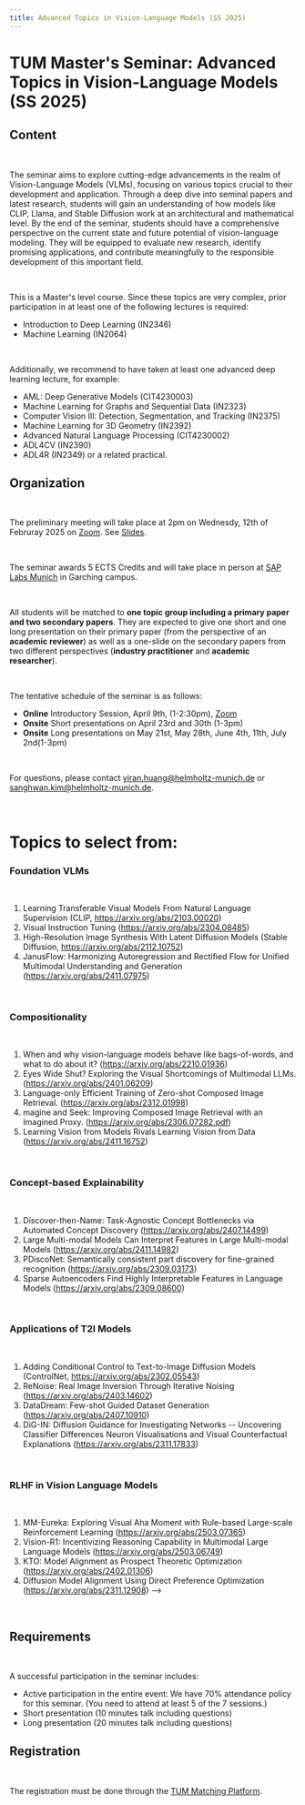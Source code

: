 ```yaml
---
title: Advanced Topics in Vision-Language Models (SS 2025)
---
```

# TUM Master's Seminar: Advanced Topics in Vision-Language Models (SS 2025)

## Content

</br>

The seminar aims to explore cutting-edge advancements in the realm of Vision-Language Models (VLMs), focusing on various topics crucial to their development and application. Through a deep dive into seminal papers and latest research, students will gain an understanding of how models like CLIP, Llama, and Stable Diffusion work at an architectural and mathematical level. By the end of the seminar, students should have a comprehensive perspective on the current state and future potential of vision-language modeling. They will be equipped to evaluate new research, identify promising applications, and contribute meaningfully to the responsible development of this important field.

</br>

This is a Master's level course. Since these topics are very complex, prior participation in at least one of the following lectures is required:
- Introduction to Deep Learning (IN2346)
- Machine Learning (IN2064)

</br>

Additionally, we recommend to have taken at least one advanced deep learning lecture, for example:
- AML: Deep Generative Models (CIT4230003)
- Machine Learning for Graphs and Sequential Data (IN2323)
- Computer Vision III: Detection, Segmentation, and Tracking (IN2375)
- Machine Learning for 3D Geometry (IN2392)
- Advanced Natural Language Processing (CIT4230002)
- ADL4CV (IN2390)
- ADL4R (IN2349)
or a related practical.

## Organization

</br>

The preliminary meeting will take place at 2pm on Wednesdy, 12th of Februray 2025 on [Zoom](https://tum-conf.zoom-x.de/j/8713460070?pwd=SEd6a2QycjF0VnMzOGVDOXpuNzkwQT09). See [Slides](https://drive.google.com/file/d/1INDmalibspXghQrTBPgGS65rygeZ9sjJ/view?usp=drive_link).

</br>

The seminar awards 5 ECTS Credits and will take place in person at [SAP Labs Munich](https://www.google.com/maps/place/SAP+Labs+Munich+(MUE03)/@48.2637921,11.6667211,15.71z/data=!4m6!3m5!1s0x479e73ae34549fab:0xcf849163c0750852!8m2!3d48.2641469!4d11.6610809!16s%2Fg%2F11s93pl1ct?entry=ttu&g_ep=EgoyMDI1MDMwMi4wIKXMDSoJLDEwMjExNDUzSAFQAw%3D%3D) in Garching campus.

</br>

All students will be matched to __one topic group including a primary paper and two secondary papers__. They are expected to give one short and one long presentation on their primary paper (from the perspective of an __academic reviewer__) as well as a one-slide on the secondary papers from two different perspectives (__industry practitioner__ and __academic researcher__).

</br>

The tentative schedule of the seminar is as follows:
- __Online__ Introductory Session, April 9th, (1-2:30pm), [Zoom](https://tum-conf.zoom-x.de/j/8713460070?pwd=SEd6a2QycjF0VnMzOGVDOXpuNzkwQT09)
- __Onsite__ Short presentations on April 23rd and 30th (1-3pm)
- __Onsite__ Long presentations on May 21st, May 28th, June 4th, 11th, July 2nd(1-3pm)

</br>

For questions, please contact yiran.huang@helmholtz-munich.de or sanghwan.kim@helmholtz-munich.de.

</br>

# Topics to select from:

### Foundation VLMs

</br>

1. Learning Transferable Visual Models From Natural Language Supervision (CLIP, https://arxiv.org/abs/2103.00020)
2. Visual Instruction Tuning (https://arxiv.org/abs/2304.08485)
3. High-Resolution Image Synthesis With Latent Diffusion Models (Stable Diffusion, https://arxiv.org/abs/2112.10752)
4. JanusFlow: Harmonizing Autoregression and Rectified Flow for Unified Multimodal Understanding and Generation (https://arxiv.org/abs/2411.07975)

</br>

### Compositionality

</br>

1. When and why vision-language models behave like bags-of-words, and what to do about it? (https://arxiv.org/abs/2210.01936)
2. Eyes Wide Shut? Exploring the Visual Shortcomings of Multimodal LLMs. (https://arxiv.org/abs/2401.06209)
3. Language-only Efficient Training of Zero-shot Composed Image Retrieval. (https://arxiv.org/abs/2312.01998)
4. magine and Seek: Improving Composed Image Retrieval with an Imagined Proxy. (https://arxiv.org/abs/2306.07282.pdf)
5. Learning Vision from Models Rivals Learning Vision from Data (https://arxiv.org/abs/2411.16752)

</br>

### Concept-based Explainability 

</br>

1. Discover-then-Name: Task-Agnostic Concept Bottlenecks via Automated Concept Discovery (https://arxiv.org/abs/2407.14499)
2. Large Multi-modal Models Can Interpret Features in Large Multi-modal Models (https://arxiv.org/abs/2411.14982)
3. PDiscoNet: Semantically consistent part discovery for fine-grained recognition (https://arxiv.org/abs/2309.03173)
4. Sparse Autoencoders Find Highly Interpretable Features in Language Models (https://arxiv.org/abs/2309.08600)

</br>

### Applications of T2I Models

</br>

1. Adding Conditional Control to Text-to-Image Diffusion Models (ControlNet, https://arxiv.org/abs/2302.05543)
2. ReNoise: Real Image Inversion Through Iterative Noising (https://arxiv.org/abs/2403.14602)
3. DataDream: Few-shot Guided Dataset Generation (https://arxiv.org/abs/2407.10910)
4. DiG-IN: Diffusion Guidance for Investigating Networks -- Uncovering Classifier Differences Neuron Visualisations and Visual Counterfactual Explanations (https://arxiv.org/abs/2311.17833)

</br>

### RLHF in Vision Language Models

</br>

1. MM-Eureka: Exploring Visual Aha Moment with Rule-based Large-scale Reinforcement Learning (https://arxiv.org/abs/2503.07365)
2. Vision-R1: Incentivizing Reasoning Capability in Multimodal Large Language Models (https://arxiv.org/abs/2503.06749)
3. KTO: Model Alignment as Prospect Theoretic Optimization (https://arxiv.org/abs/2402.01306)
4. Diffusion Model Alignment Using Direct Preference Optimization (https://arxiv.org/abs/2311.12908) -->

</br>

## Requirements

</br>

A successful participation in the seminar includes:
- Active participation in the entire event: We have 70% attendance policy for this seminar. (You need to attend at least 5 of the 7 sessions.)
- Short presentation (10 minutes talk including questions)
- Long presentation (20 minutes talk including questions)

## Registration

</br>

The registration must be done through the [TUM Matching Platform](https://matching.in.tum.de/).